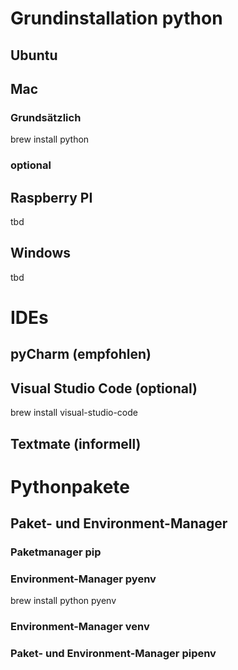 # Grundinstallation python
## Ubuntu


## Mac
### Grundsätzlich
brew install python
### optional

## Raspberry PI
tbd
## Windows
tbd


# IDEs
## pyCharm (empfohlen)
## Visual Studio Code (optional)
brew install visual-studio-code
## Textmate (informell)

# Pythonpakete
## Paket- und Environment-Manager
### Paketmanager pip
### Environment-Manager pyenv
brew install python pyenv
### Environment-Manager venv
### Paket- und Environment-Manager pipenv
